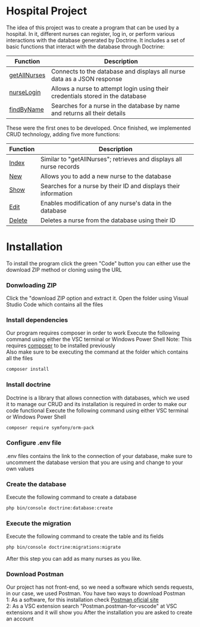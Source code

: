 # Hospital Project

The idea of this project was to create a program that can be used by a hospital. In it, different nurses can register, log in, or perform various interactions with the database generated by Doctrine. It includes a set of basic functions that interact with the database through Doctrine:

| Function | Description |
| ------ | ------ | 
| [getAllNurses](https://github.com/Jonathancano2003/hospital-symfony-proyecto/blob/master/src/Controller/NurseController.php#L19) | Connects to the database and displays all nurse data as a JSON response | 
| [nurseLogin](https://github.com/Jonathancano2003/hospital-symfony-proyecto/blob/master/src/Controller/NurseController.php#L34) | Allows a nurse to attempt login using their credentials stored in the database | 
| [findByName](https://github.com/Jonathancano2003/hospital-symfony-proyecto/blob/master/src/Controller/NurseController.php#L53) | Searches for a nurse in the database by name and returns all their details | 

These were the first ones to be developed. Once finished, we implemented CRUD technology, adding five more functions:

| Function | Description | 
| ------ | ------ | 
| [Index](https://github.com/Jonathancano2003/hospital-symfony-proyecto/blob/master/src/Controller/NurseController.php#L72) | Similar to "getAllNurses"; retrieves and displays all nurse records |
| [New](https://github.com/Jonathancano2003/hospital-symfony-proyecto/blob/master/src/Controller/NurseController.php#L86) | Allows you to add a new nurse to the database |
| [Show](https://github.com/Jonathancano2003/hospital-symfony-proyecto/blob/master/src/Controller/NurseController.php#L100) | Searches for a nurse by their ID and displays their information |
| [Edit](https://github.com/Jonathancano2003/hospital-symfony-proyecto/blob/master/src/Controller/NurseController.php#L114) | Enables modification of any nurse's data in the database |
| [Delete](https://github.com/Jonathancano2003/hospital-symfony-proyecto/blob/master/src/Controller/NurseController.php#L132) | Deletes a nurse from the database using their ID |
# Installation
To install the program click the green "Code" button you can either use the download ZIP method or cloning using the URL

### Donwloading ZIP

Click the "download ZIP option and extract it.
Open the folder using Visual Studio Code which contains all the files

### Install dependencies

Our program requires composer in order to work
Execute the following command using either the VSC terminal or Windows Power Shell
Note: This requires [composer](https://getcomposer.org/) to be installed previously<br>
Also make sure to be executing the command at the folder which contains all the files
```sh
composer install
```

### Install doctrine

Doctrine is a library that allows connection with databases, which we used it to manage our CRUD and its installation is required in order to make our code functional
Execute the following command using either VSC terminal or Windows Power Shell
```sh
composer require symfony/orm-pack
```

### Configure .env file

.env files contains the link to the connection of your database, make sure to uncomment the database version that you are using and change to your own values

### Create the database
Execute the following command to create a database
```sh
php bin/console doctrine:database:create
```

### Execute the migration
Execute the following command to create the table and its fields
```sh
php bin/console doctrine:migrations:migrate
```
After this step you can add as many nurses as you like.

### Download Postman
Our project has not front-end, so we need a software which sends requests, in our case, we used Postman.
You have two ways to download Postman
<br>1: As a software, for this installation check [Postman oficial site](https://www.postman.com/)
<br>2: As a VSC extension search "Postman.postman-for-vscode" at VSC extensions and it will show you
After the installation you are asked to create an account
